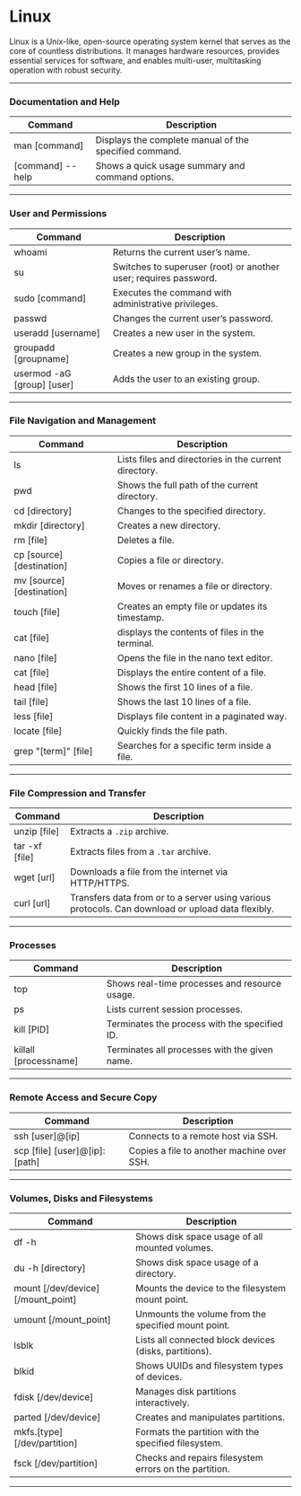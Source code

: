 # Linux

Linux is a Unix-like, open-source operating system kernel that serves as the core of countless distributions. It manages hardware resources, provides essential services for software, and enables multi-user, multitasking operation with robust security.

---

### **Documentation and Help**

| Command           | Description                                            |
| ----------------- | ------------------------------------------------------ |
| man [command]    | Displays the complete manual of the specified command. |
| [command] --help | Shows a quick usage summary and command options.       |

---

### **User and Permissions**

| Command                      | Description                                                      |
| ---------------------------- | ---------------------------------------------------------------- |
| whoami                       | Returns the current user’s name.                                 |
| su                           | Switches to superuser (root) or another user; requires password. |
| sudo [command]              | Executes the command with administrative privileges.             |
| passwd                       | Changes the current user’s password.                             |
| useradd [username]          | Creates a new user in the system.                                |
| groupadd [groupname]        | Creates a new group in the system.                               |
| usermod -aG [group] [user] | Adds the user to an existing group.                              |

---

### **File Navigation and Management**

| Command                     | Description                                           |
| --------------------------- | ----------------------------------------------------- |
| ls                          | Lists files and directories in the current directory. |
| pwd                         | Shows the full path of the current directory.         |
| cd [directory]              | Changes to the specified directory.                   |
| mkdir [directory]           | Creates a new directory.                              |
| rm [file]                   | Deletes a file.                                       |
| cp [source] [destination]   | Copies a file or directory.                           |
| mv [source] [destination]   | Moves or renames a file or directory.                 |
| touch [file]                | Creates an empty file or updates its timestamp.       |
| cat [file]                  | displays the contents of files in the terminal.       |
| nano [file]                 | Opens the file in the nano text editor.               |
| cat [file]                  | Displays the entire content of a file.                |
| head [file]                 | Shows the first 10 lines of a file.                   |
| tail [file]                 | Shows the last 10 lines of a file.                    |
| less [file]                 | Displays file content in a paginated way.             |
| locate [file]               | Quickly finds the file path.                          |
| grep "[term]" [file]        | Searches for a specific term inside a file.           |

---

### **File Compression and Transfer**

| Command         | Description                                                                                       |
| --------------- | ------------------------------------------------------------------------------------------------- |
| unzip [file]   | Extracts a `.zip` archive.                                                                        |
| tar -xf [file] | Extracts files from a `.tar` archive.                                                             |
| wget [url]     | Downloads a file from the internet via HTTP/HTTPS.                                                |
| curl [url]     | Transfers data from or to a server using various protocols. Can download or upload data flexibly. |

---

### **Processes**

| Command                | Description                                   |
| ---------------------- | --------------------------------------------- |
| top                    | Shows real-time processes and resource usage. |
| ps                     | Lists current session processes.              |
| kill [PID]            | Terminates the process with the specified ID. |
| killall [processname] | Terminates all processes with the given name. |

---

### **Remote Access and Secure Copy**

| Command                        | Description                                |
| ------------------------------ | ------------------------------------------ |
| ssh [user]@[ip]                | Connects to a remote host via SSH.         |
| scp [file] [user]@[ip]:[path] | Copies a file to another machine over SSH. |

---

### **Volumes, Disks and Filesystems**

| Command                               | Description                                            |
| ------------------------------------- | ------------------------------------------------------ |
| df -h                                 | Shows disk space usage of all mounted volumes.         |
| du -h [directory]                    | Shows disk space usage of a directory.                 |
| mount [/dev/device] [/mount_point] | Mounts the device to the filesystem mount point.       |
| umount [/mount_point]               | Unmounts the volume from the specified mount point.    |
| lsblk                                 | Lists all connected block devices (disks, partitions). |
| blkid                                 | Shows UUIDs and filesystem types of devices.           |
| fdisk [/dev/device]                  | Manages disk partitions interactively.                 |
| parted [/dev/device]                 | Creates and manipulates partitions.                    |
| mkfs.[type] [/dev/partition]        | Formats the partition with the specified filesystem.   |
| fsck [/dev/partition]                | Checks and repairs filesystem errors on the partition. |

---
